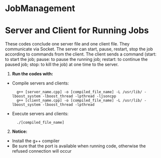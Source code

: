 # JobManagement
# Server and Client for Running Jobs 
These codes conclude one server file and one client file. They communicate via Socket. The server can start, pause, restart, stop the job according to commands from the client. The client sends a command (start: to start the job; pause: to pause the running job; restart: to continue the paused job; stop: to kill the job) at one time to the server.


1. **Run the codes with:**
- Compile servers and clients:

        g++ [server_name.cpp] -o [compiled_file_name] -L /usr/lib/ -lboost_system -lboost_thread -lpthread -ljsoncpp 
        g++ [client_name.cpp] -o [compiled_file_name] -L /usr/lib/ -lboost_system -lboost_thread -lpthread
        
- Execute servers and clients:

        ./[compiled_file_name]

2. **Notice:**

- Install the g++ compiler
- Be sure that the port is available when running code, otherwise the refused connection will occur
